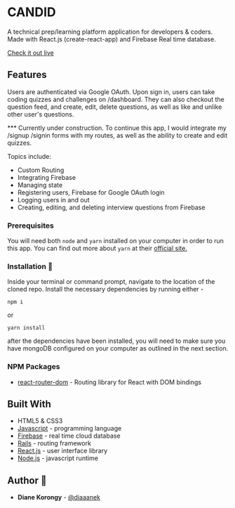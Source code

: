 # CANDID

A technical prep/learning platform application for developers & coders. Made with React.js (create-react-app) and Firebase Real time database. 

[Check it out live](https://candidapp.co) 



## Features 
Users are authenticated via Google OAuth. Upon sign in, users can take coding quizzes and challenges on /dashboard. They can also checkout the question feed, and create, edit, delete questions, as well as like and unlike other user's questions.

*** Currently under construction. To continue this app, I would integrate my /signup /signin forms with my routes, as well as the ability to create and edit quizzes.

Topics include:
* Custom Routing
* Integrating Firebase
* Managing state 
* Registering users, Firebase for Google OAuth login
* Logging users in and out
* Creating, editing, and deleting interview questions from Firebase


### Prerequisites
You will need both `node` and `yarn` installed on your computer in order to run this app. You can find out more about `yarn` at their [official site.](https://yarnpkg.com/lang/en/docs/install/)


### Installation :file_folder:
Inside your terminal or command prompt, navigate to the location of the cloned repo. Install the necessary dependencies by running either -
```
npm i
```
or
```
yarn install
```
after the dependencies have been installed, you will need to make sure you have mongoDB configured on your computer as outlined in the next section.

### NPM Packages
* [react-router-dom](https://www.npmjs.com/package/react-router-dom) - Routing library for React with DOM bindings


## Built With
* HTML5 & CSS3
* [Javascript](https://www.javascript.com/) - programming language
* [Firebase](https://www.firebase.com) - real time cloud database
* [Rails](https://rubyonrails.com/) - routing framework
* [React.js](https://reactjs.org/) - user interface library
* [Node.js](https://nodejs.org/en/) - javascript runtime

## Author :key:
* **Diane Korongy** - [@diaaanek](https://github.com/diaaanek)
